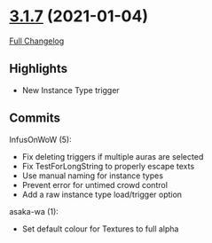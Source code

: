 # [3.1.7](https://github.com/WeakAuras/WeakAuras2/tree/3.1.7) (2021-01-04)

[Full Changelog](https://github.com/WeakAuras/WeakAuras2/compare/3.1.6...3.1.7)

## Highlights

 - New Instance Type trigger 

## Commits

InfusOnWoW (5):

- Fix deleting triggers if multiple auras are selected
- Fix TestForLongString to properly escape texts
- Use manual naming for instance types
- Prevent error for untimed crowd control
- Add a raw instance type load/trigger option

asaka-wa (1):

- Set default colour for Textures to full alpha

